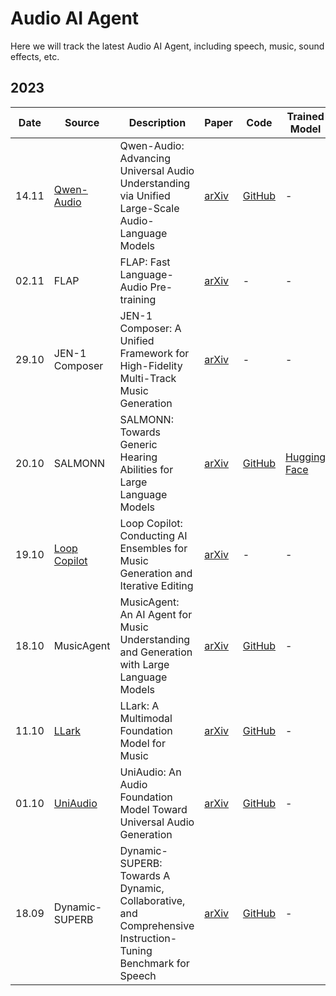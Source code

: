 # Audio AI Agent

Here we will track the latest Audio AI Agent, including speech, music, sound effects, etc.

## 2023

| Date  | Source             | Description                                                                                                                                                                | Paper                                            | Code                                                                             | Trained Model                                                                                                                                                       |
| ----- | ---------------------------------------| ------------------------------------------------------------------------------------------------------------------------------------------------------------ | ------------------------------------------------ | -------------------------------------------------------------------------------- | ------------------------------------------------------------------------------------------------------------------------------------------------------------------- |
| 14.11 | [Qwen-Audio](https://qwen-audio.github.io/Qwen-Audio/)              | Qwen-Audio: Advancing Universal Audio Understanding via Unified Large-Scale Audio-Language Models                                           | [arXiv](https://arxiv.org/abs/2311.07919)         | [GitHub](https://github.com/QwenLM/Qwen-Audio)                    | -                                                                                                                                                                   |
| 02.11 | FLAP                      | FLAP: Fast Language-Audio Pre-training                                                                                                                                                | [arXiv](https://arxiv.org/abs/2311.01615)         |  -                                                                                     | -                                                                                                                                                                   |
| 29.10 | JEN-1 Composer            | JEN-1 Composer: A Unified Framework for High-Fidelity Multi-Track Music Generation                                                                                                    | [arXiv](https://arxiv.org/abs/2310.19180)         |  -                                                                                     | -                                                                                                                                                                   |
| 20.10 | SALMONN               | SALMONN: Towards Generic Hearing Abilities for Large Language Models                                                                                                    | [arXiv](https://arxiv.org/abs/2310.13289)         | [GitHub](https://github.com/bytedance/SALMONN)                    | [Hugging Face](https://huggingface.co/MSIIP/SALMONN)                                                                              |
| 19.10 | [Loop Copilot](https://sites.google.com/view/loop-copilot)             | Loop Copilot: Conducting AI Ensembles for Music Generation and Iterative Editing                                                                                                            | [arXiv](https://arxiv.org/abs/2310.12404)         |  -                                                                                     | -                                                                                                                                                                   |
| 18.10 | MusicAgent            | MusicAgent: An AI Agent for Music Understanding and Generation with Large Language Models                                                                                                    | [arXiv](https://arxiv.org/abs/2310.11954)         | [GitHub](https://github.com/microsoft/muzic/tree/main/musicagent)                      | -                                                                                                                                                                   |
| 11.10 | [LLark](https://storage.googleapis.com/music2text-public/index.html)             | LLark: A Multimodal Foundation Model for Music                                                                                                    | [arXiv](https://arxiv.org/abs/2310.07160)         | [GitHub](https://github.com/spotify-research/llark)                    | -                                                                                                                                                                   |
| 01.10 | [UniAudio](https://dongchaoyang.top/UniAudio_demo/)             | UniAudio: An Audio Foundation Model Toward Universal Audio Generation                                                                                              | [arXiv](https://arxiv.org/abs/2310.00704)         | [GitHub](https://github.com/yangdongchao/UniAudio)                     | -                                                                                                                                                                   |
| 18.09 | Dynamic-SUPERB            | Dynamic-SUPERB: Towards A Dynamic, Collaborative, and Comprehensive Instruction-Tuning Benchmark for Speech                                                                                             | [arXiv](https://arxiv.org/abs/2309.09510)         | [GitHub](https://github.com/dynamic-superb/dynamic-superb)                      | -                                                                                                                                                                   |
